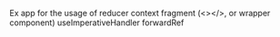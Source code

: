 Ex app for the usage of
reducer
context
fragment (<></>, or wrapper component)
useImperativeHandler
forwardRef
